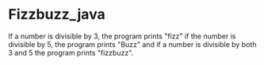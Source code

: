 # Fizzbuzz_java
If a number is divisible by 3, the program prints "fizz" if the number is divisible by 5, the program prints "Buzz" and if a number is divisible by both 3 and 5 the program prints "fizzbuzz".
